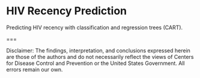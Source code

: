 # HIV Recency Prediction
Predicting HIV recency with classification and regression trees (CART).

===

Disclaimer: The findings, interpretation, and conclusions expressed herein are those of the authors and do not necessarily reflect the views of Centers for Disease Control and Prevention or the United States Government. All errors remain our own.

